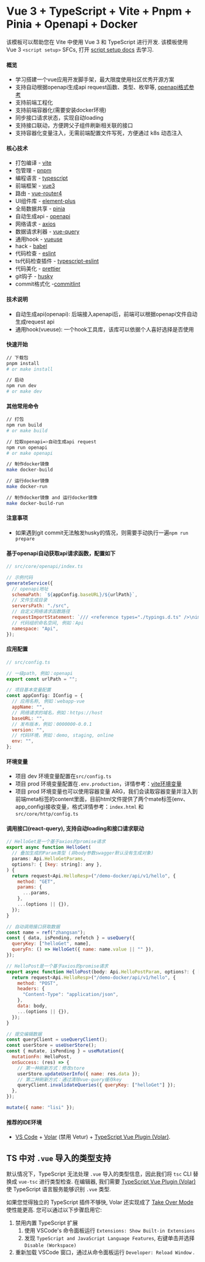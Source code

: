 # Vue 3 + TypeScript + Vite + Pnpm + Pinia + Openapi + Docker

该模板可以帮助您在 Vite 中使用 Vue 3 和 TypeScript 进行开发. 该模板使用 Vue 3 `<script setup>` SFCs, 打开 [script setup docs](https://v3.vuejs.org/api/sfc-script-setup.html#sfc-script-setup) 去学习.

#### 概览
* 学习搭建一个vue应用开发脚手架，最大限度使用社区优秀开源方案
* 支持自动根据openapi生成api request函数、类型、枚举等, [openapi格式参考](https://srv-demo-docker.onrender.com/openapi)
* 支持前端工程化
* 支持前端容器化(需要安装docker环境)
* 同步接口请求状态，实现自动loading
* 支持接口联动，方便跨父子组件刷新相关联的接口
* 支持容器化变量注入，无需前端配置文件写死，方便通过 k8s 动态注入

#### 核心技术
* 打包编译 - [vite](https://github.com/vitejs/vite)
* 包管理 - [pnpm](https://github.com/pnpm/pnpm)
* 编程语言 - [typescript](https://github.com/microsoft/TypeScript)
* 前端框架 - [vue3](https://github.com/vuejs/core)
* 路由 - [vue-router4](https://github.com/vuejs/router)
* UI组件库 - [element-plus](https://github.com/element-plus/element-plus)
* 全局数据共享 - [pinia](https://github.com/vuejs/pinia)
* 自动生成api - [openapi](https://github.com/chenshuai2144/openapi2typescript)
* 网络请求 - [axios](https://github.com/axios/axios)
* 数据请求利器 - [vue-query](https://github.com/TanStack/query/tree/main/packages/vue-query)
* 通用hook - [vueuse](https://github.com/vueuse/vueuse)
* hack - [babel](https://github.com/babel/babel)
* 代码检查 - [eslint](https://github.com/eslint/eslint)
* ts代码检查插件 - [typescript-eslint](https://github.com/typescript-eslint/typescript-eslint)
* 代码美化 - [prettier](https://github.com/prettier/prettier)
* git钩子 - [husky](https://github.com/typicode/husky)
* commit格式化 -[commitlint](https://github.com/conventional-changelog/commitlint)

#### 技术说明
* 自动生成api(openapi): 后端接入apenapi后，前端可以根据openapi文件自动生成request api
* 通用hook(vueuse): 一个hook工具库，该库可以依据个人喜好选择是否使用
  
#### 快速开始
```bash
// 下载包
pnpm install
# or make install

// 启动
npm run dev
# or make dev
```

#### 其他常用命令
```bash
// 打包
npm run build
# or make build

// 拉取openapi=>自动生成api request
npm run openapi
# or make openapi

// 制作docker镜像
make docker-build

// 运行docker镜像
make docker-run

// 制作docker镜像 and 运行docker镜像
make docker-build-run
```

#### 注意事项
* 如果遇到git commit无法触发husky的情况，则需要手动执行一遍`npm run prepare`

#### 基于openapi自动获取api请求函数，配置如下
```js
// src/core/openapi/index.ts

// 示例代码
generateService({
  // openapi地址
  schemaPath: `${appConfig.baseURL}/${urlPath}`,
  // 文件生成目录
  serversPath: "./src",
  // 自定义网络请求函数路径
  requestImportStatement: `/// <reference types="./typings.d.ts" />\nimport request from "@request"`,
  // 代码组织命名空间, 例如：Api
  namespace: "Api",
});
```

#### 应用配置
```js
// src/config.ts

// 一级path, 例如：openapi
export const urlPath = "";

// 项目基本变量配置
const appConfig: IConfig = {
  // 应用名称, 例如：webapp-vue
  appName: "",
  // 网络请求的域名，例如：https://host
  baseURL: "",
  // 发布版本，例如：0000000-0.0.1
  version: "",
  // 代码环境，例如：demo, staging, online
  env: "",
};
```

#### 环境变量
* 项目 dev 环境变量配置在`src/config.ts`
* 项目 prod 环境变量配置在`.env.production`，详情参考：[vite环境变量](https://cn.vitejs.dev/guide/env-and-mode.html)
* 项目 prod 环境变量也可以使用容器变量 ARG，我们会读取容器变量并注入到前端meta标签的content里面，目前html文件提供了两个mate标签(env、app_config)接收变量，格式详情参考：`index.html` 和 `src/core/http/config.ts`

#### 调用接口(react-query), 支持自动loading和接口请求联动
```js
// HelloGet是一个基于axios的promise请求
export async function HelloGet(
  // 叠加生成的Param类型 (非body参数swagger默认没有生成对象)
  params: Api.HelloGetParams,
  options?: { [key: string]: any },
) {
  return request<Api.HelloResp>("/demo-docker/api/v1/hello", {
    method: "GET",
    params: {
      ...params,
    },
    ...(options || {}),
  });
}

// 自动调用接口获取数据
const name = ref("zhangsan");
const { data, isPending, refetch } = useQuery({
  queryKey: ["helloGet", name],
  queryFn: () => HelloGet({ name: name.value || "" }),
});

// HelloPost是一个基于axios的promise请求
export async function HelloPost(body: Api.HelloPostParam, options?: { [key: string]: any }) {
  return request<Api.HelloResp>("/demo-docker/api/v1/hello", {
    method: "POST",
    headers: {
      "Content-Type": "application/json",
    },
    data: body,
    ...(options || {}),
  });
}

// 提交编辑数据
const queryClient = useQueryClient();
const userStore = useUserStore();
const { mutate, isPending } = useMutation({
  mutationFn: HelloPost,
  onSuccess: (res) => {
    // 第一种刷新方式：修改store
    userStore.updateUserInfo({ name: res.data });
    // 第二种刷新方式：通过清除vue-query缓存key
    queryClient.invalidateQueries({ queryKey: ["helloGet"] });
  },
});

mutate({ name: "lisi" });

```

#### 推荐的IDE环境

- [VS Code](https://code.visualstudio.com/) + [Volar](https://marketplace.visualstudio.com/items?itemName=Vue.volar) (禁用 Vetur) + [TypeScript Vue Plugin (Volar)](https://marketplace.visualstudio.com/items?itemName=Vue.vscode-typescript-vue-plugin).

## TS 中对 `.vue` 导入的类型支持

默认情况下，TypeScript 无法处理 `.vue` 导入的类型信息，因此我们将 `tsc` CLI 替换成 `vue-tsc` 进行类型检查. 在编辑器, 我们需要 [TypeScript Vue Plugin (Volar)](https://marketplace.visualstudio.com/items?itemName=Vue.vscode-typescript-vue-plugin) 使 TypeScript 语言服务能够识别 `.vue` 类型.

如果您觉得独立的 TypeScript 插件不够快, Volar 还实现成了 [Take Over Mode](https://github.com/johnsoncodehk/volar/discussions/471#discussioncomment-1361669) 使性能更高. 您可以通过以下步骤启用它:

1. 禁用内置 TypeScript 扩展
   1. 使用 VSCode's 命令面板运行 `Extensions: Show Built-in Extensions` 
   2. 发现 `TypeScript and JavaScript Language Features`, 右键单击并选择 `Disable (Workspace)`
2. 重新加载 VSCode 窗口，通过从命令面板运行 `Developer: Reload Window` .
